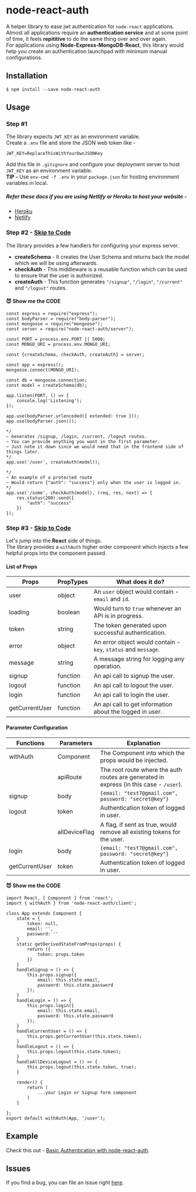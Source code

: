 # node-react-auth

A helper library to ease jwt authentication for ```node-react``` applications.\
Almost all applications require an **authentication service** and at some point of time, it feels **repititive** to do the same thing over and over again.\
For applications using **Node-Express-MongoDB-React**, this library would help you create an authentication launchpad with minimum manual configurations.

## Installation
```$ npm install --save node-react-auth```

## Usage

### Step #1

The library expects ```JWT_KEY``` as an environment variable.\
Create a ```.env``` file and store the JSON web token like -

```JWT_KEY=ReplaceThisWithYourOwnJSONKey```

Add this file in ```.gitignore``` and configure your deployment server to host ```JWT_KEY``` as an environment variable.\
**TIP -** Use ```env-cmd -f .env``` in your ```package.json``` for hosting environment variables in local.

##### Refer these docs if you are using Netlify or Heroku to host your website -
- [Heroku](https://devcenter.heroku.com/articles/config-vars)
- [Netlify](https://docs.netlify.com/configure-builds/environment-variables)


### Step #2 - [Skip to Code](https://github.com/himayand21/node-react-auth/blob/doc/readme/README.md#smiling_imp-show-me-the-code)

The library provides a few handlers for configuring your express server.

- **createSchema** - It creates the User Schema and returns back the model which we will be using afterwards.
- **checkAuth** - This middleware is a reusable function which can be used to ensure that the user is authorized.
- **createAuth** - This function generates ```"/signup"```, ```"/login"```, ```"/current"``` and ```"/logout"``` routes.

#### :smiling_imp: Show me the CODE
```
const express = require("express");
const bodyParser = require("body-parser");
const mongoose = require("mongoose");
const server = require("node-react-auth/server");

const PORT = process.env.PORT || 5000;
const MONGO_URI = process.env.MONGO_URI;

const {createSchema, checkAuth, createAuth} = server;

const app = express();
mongoose.connect(MONGO_URI);

const db = mongoose.connection;
const model = createSchema(db);

app.listen(PORT, () => {
	console.log('Listening');
});

app.use(bodyParser.urlencoded({ extended: true }));
app.use(bodyParser.json());

*/
~ Generates /signup, /login, /current, /logout routes.
~ You can provide anything you want in the first parameter.
~ Just note it down since we would need that in the frontend side of things later.
*/
app.use('/user', createAuth(model));  

*/
~ An example of a protected route
~ Would return {"auth": "success"} only when the user is logged in.
*/
app.use('/some', checkAuth(model), (req, res, next) => {
	res.status(200).send({
		"auth": "success"
	})
});

```

### Step #3 - [Skip to Code](https://github.com/himayand21/node-react-auth/blob/doc/readme/README.md#smiling_imp-show-me-the-code-1)

Let's jump into the **React** side of things.\
The library provides a ```withAuth``` higher order component which injects a few helpful props into the component passed.

#### List of Props

| Props | PropTypes | What does it do? |
| ------ | ------ | ----- |
| user | object | An ```user``` object would contain - ```email``` and ```id```. |
| loading | boolean | Would turn to ```true``` whenever an API is in progress. |
| token | string | The token generated upon successful authentication. |
| error | object | An error object would contain - ```key```, ```status``` and ```message```. |
| message | string | A message string for logging any operation. |
| signup | function | An api call to signup the user. |
| logout | function | An api call to logout the user. |
| login | function | An api call to login the user. |
| getCurrentUser | function | An api call to get information about the logged in user. |

#### Parameter Configuration

| Functions | Parameters | Explanation |
| ------ | ------ | ----- |
| withAuth | Component | The Component into which the props would be injected. |
| | apiRoute | The root route where the auth routes are generated in express (in this case - ```/user```). |
| signup | body | ```{email: "test7@gmail.com", password: "secret@key"}``` |
| logout | token | Authentication token of logged in user. |
| | allDeviceFlag | A flag, if sent as true, would remove all existing tokens for the user. |
| login | body | ```{email: "test7@gmail.com", password: "secret@key"}``` |
| getCurrentUser | token | Authentication token of logged in user. |


#### :smiling_imp: Show me the CODE

```
import React, { Component } from 'react';
import { withAuth } from 'node-react-auth/client';

class App extends Component {
	state = {
		token: null,
		email: '',
		password: ''
	}
	static getDerivedStateFromProps(props) {
		return ({
			token: props.token
		})
	}
	handleSignup = () => {
		this.props.signup({
			email: this.state.email,
			password: this.state.password
		});
	}
	handleLogin = () => {
		this.props.login({
			email: this.state.email,
			password: this.state.password
		});
	}
	handleCurrentUser = () => {
		this.props.getCurrentUser(this.state.token);
	}
	handleLogout = () => {
		this.props.logout(this.state.token);
	}
	handleAllDeviceLogout = () => {
		this.props.logout(this.state.token, true);
	}

	render() {
		return (
			...your Login or Signup form component
		)
	}

};
export default withAuth(App, '/user');
```

## Example

Check this out - [Basic Authentication with node-react-auth](https://github.com/himayand21/node-react-auth/tree/master/examples/basic).

## Issues

If you find a bug, you can file an issue right [here](https://github.com/himayand21/node-react-auth/issues).
